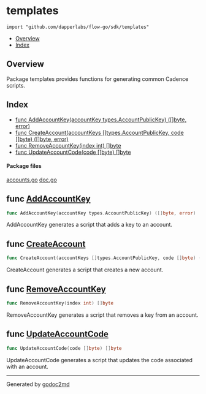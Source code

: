 

# templates
`import "github.com/dapperlabs/flow-go/sdk/templates"`

* [Overview](#pkg-overview)
* [Index](#pkg-index)

## <a name="pkg-overview">Overview</a>
Package templates provides functions for generating common Cadence scripts.




## <a name="pkg-index">Index</a>
* [func AddAccountKey(accountKey types.AccountPublicKey) ([]byte, error)](#AddAccountKey)
* [func CreateAccount(accountKeys []types.AccountPublicKey, code []byte) ([]byte, error)](#CreateAccount)
* [func RemoveAccountKey(index int) []byte](#RemoveAccountKey)
* [func UpdateAccountCode(code []byte) []byte](#UpdateAccountCode)


#### <a name="pkg-files">Package files</a>
[accounts.go](https://github.com/dapperlabs/flow-go/tree/master/sdk/templates/accounts.go) [doc.go](https://github.com/dapperlabs/flow-go/tree/master/sdk/templates/doc.go)





## <a name="AddAccountKey">func</a> [AddAccountKey](https://github.com/dapperlabs/flow-go/tree/master/sdk/templates/accounts.go?s=1172:1241#L52)
``` go
func AddAccountKey(accountKey types.AccountPublicKey) ([]byte, error)
```
AddAccountKey generates a script that adds a key to an account.



## <a name="CreateAccount">func</a> [CreateAccount](https://github.com/dapperlabs/flow-go/tree/master/sdk/templates/accounts.go?s=157:242#L11)
``` go
func CreateAccount(accountKeys []types.AccountPublicKey, code []byte) ([]byte, error)
```
CreateAccount generates a script that creates a new account.



## <a name="RemoveAccountKey">func</a> [RemoveAccountKey](https://github.com/dapperlabs/flow-go/tree/master/sdk/templates/accounts.go?s=1643:1682#L71)
``` go
func RemoveAccountKey(index int) []byte
```
RemoveAccountKey generates a script that removes a key from an account.



## <a name="UpdateAccountCode">func</a> [UpdateAccountCode](https://github.com/dapperlabs/flow-go/tree/master/sdk/templates/accounts.go?s=861:903#L38)
``` go
func UpdateAccountCode(code []byte) []byte
```
UpdateAccountCode generates a script that updates the code associated with an account.








- - -
Generated by [godoc2md](http://godoc.org/github.com/lanre-ade/godoc2md)
